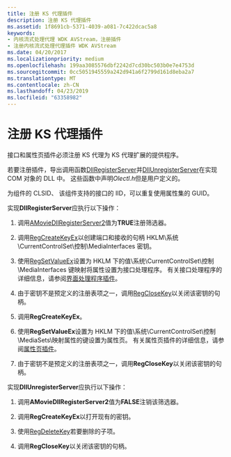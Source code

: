 ```yaml
---
title: 注册 KS 代理插件
description: 注册 KS 代理插件
ms.assetid: 1f8691cb-5371-4039-a081-7c422dcac5a8
keywords:
- 内核流式处理代理 WDK AVStream，注册插件
- 注册内核流式处理代理插件 WDK AVStream
ms.date: 04/20/2017
ms.localizationpriority: medium
ms.openlocfilehash: 199aa3085576dbf2242d7cd30bc503b0e7e4753d
ms.sourcegitcommit: 0cc5051945559a242d941a6f2799d161d8eba2a7
ms.translationtype: MT
ms.contentlocale: zh-CN
ms.lasthandoff: 04/23/2019
ms.locfileid: "63358982"
---
```

# <a name="registering-ks-proxy-plug-ins"></a>注册 KS 代理插件


接口和属性页插件必须注册 KS 代理为 KS 代理扩展的提供程序。

若要注册插件，导出调用函数[DllRegisterServer](https://go.microsoft.com/fwlink/p/?linkid=106441)并[DllUnregisterServer](https://go.microsoft.com/fwlink/p/?linkid=106443)在实现 COM 对象的 DLL 中。 这些函数中声明*Olectl.h*但是用户定义的。

为组件的 CLSID、 该组件支持的接口的 IID，可以重复使用属性集的 GUID。

实现**DllRegisterServer**应执行以下操作：

1.  调用[AMovieDllRegisterServer2](https://go.microsoft.com/fwlink/p/?linkid=106448)值为**TRUE**注册筛选器。

2.  调用[RegCreateKeyEx](https://go.microsoft.com/fwlink/p/?linkid=106454)以创建端口和接收的句柄 HKLM\\系统\\CurrentControlSet\\控制\\MediaInterfaces 密钥。

3.  使用[RegSetValueEx](https://go.microsoft.com/fwlink/p/?linkid=106447)设置为 HKLM 下的值\\系统\\CurrentControlSet\\控制\\MediaInterfaces 键映射将属性设置为接口处理程序。 有关接口处理程序的详细信息，请参阅[界面处理程序插件](interface-handler-plug-in.md)。

4.  由于密钥不是预定义的注册表项之一，调用[RegCloseKey](https://go.microsoft.com/fwlink/p/?linkid=106444)以关闭该密钥的句柄。

5.  调用**RegCreateKeyEx**。

6.  使用**RegSetValueEx**设置为 HKLM 下的值\\系统\\CurrentControlSet\\控制\\MediaSets\\映射属性的键设置为属性页。 有关属性页插件的详细信息，请参阅[属性页插件](property-page-plug-in.md)。

7.  由于密钥不是预定义的注册表项之一，调用**RegCloseKey**以关闭该密钥的句柄。

实现**DllUnregisterServer**应执行以下操作：

1.  调用**AMovieDllRegisterServer2**值为**FALSE**注销该筛选器。

2.  调用**RegCreateKeyEx**以打开现有的密钥。

3.  使用[RegDeleteKey](https://go.microsoft.com/fwlink/p/?linkid=106446)若要删除的子项。

4.  调用**RegCloseKey**以关闭该密钥的句柄。

 

 




